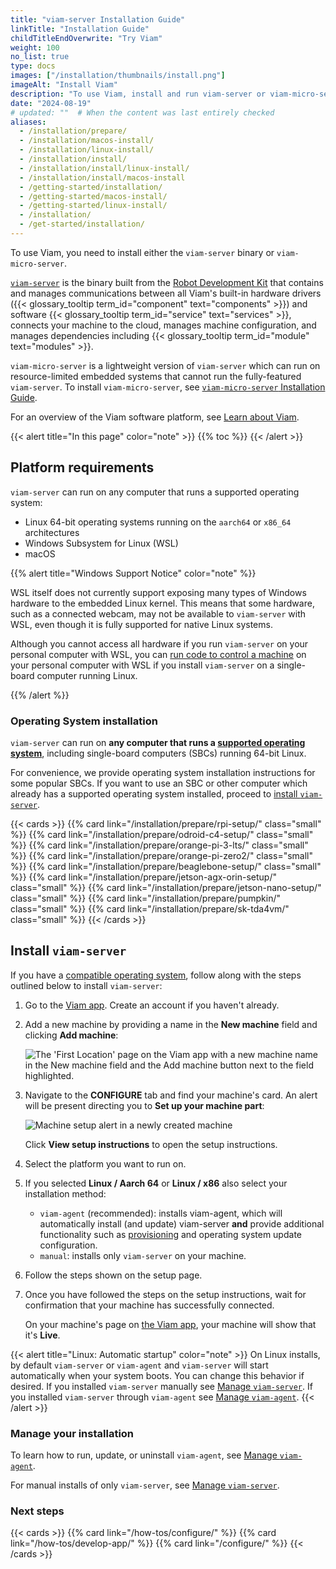 ```yaml
---
title: "viam-server Installation Guide"
linkTitle: "Installation Guide"
childTitleEndOverwrite: "Try Viam"
weight: 100
no_list: true
type: docs
images: ["/installation/thumbnails/install.png"]
imageAlt: "Install Viam"
description: "To use Viam, install and run viam-server or viam-micro-server on the computer or microcontroller that will run your machine and is connected to your hardware."
date: "2024-08-19"
# updated: ""  # When the content was last entirely checked
aliases:
  - /installation/prepare/
  - /installation/macos-install/
  - /installation/linux-install/
  - /installation/install/
  - /installation/install/linux-install/
  - /installation/install/macos-install
  - /getting-started/installation/
  - /getting-started/macos-install/
  - /getting-started/linux-install/
  - /installation/
  - /get-started/installation/
---
```


To use Viam, you need to install either the `viam-server` binary or `viam-micro-server`.

[`viam-server`](/architecture/rdk/) is the binary built from the [Robot Development Kit](https://github.com/viamrobotics/rdk) that contains and manages communications between all Viam's built-in hardware drivers ({{< glossary_tooltip term_id="component" text="components" >}}) and software {{< glossary_tooltip term_id="service" text="services" >}}, connects your machine to the cloud, manages machine configuration, and manages dependencies including {{< glossary_tooltip term_id="module" text="modules" >}}.

`viam-micro-server` is a lightweight version of `viam-server` which can run on resource-limited embedded systems that cannot run the fully-featured `viam-server`.
To install `viam-micro-server`, see [`viam-micro-server` Installation Guide](/installation/viam-micro-server-setup/).

For an overview of the Viam software platform, see [Learn about Viam](/get-started/).

{{< alert title="In this page" color="note" >}}
{{% toc %}}
{{< /alert >}}

## Platform requirements

`viam-server` can run on any computer that runs a supported operating system:

- Linux 64-bit operating systems running on the `aarch64` or `x86_64` architectures
- Windows Subsystem for Linux (WSL)
- macOS

{{% alert title="Windows Support Notice" color="note" %}}

WSL itself does not currently support exposing many types of Windows hardware to the embedded Linux kernel.
This means that some hardware, such as a connected webcam, may not be available to `viam-server` with WSL, even though it is fully supported for native Linux systems.

Although you cannot access all hardware if you run `viam-server` on your personal computer with WSL, you can [run code to control a machine](/sdks/#run-code) on your personal computer with WSL if you install `viam-server` on a single-board computer running Linux.

{{% /alert %}}

### Operating System installation

`viam-server` can run on **any computer that runs a [supported operating system](#platform-requirements)**, including single-board computers (SBCs) running 64-bit Linux.

For convenience, we provide operating system installation instructions for some popular SBCs.
If you want to use an SBC or other computer which already has a supported operating system installed, proceed to [install `viam-server`](/installation/#install-viam-server).

{{< cards >}}
{{% card link="/installation/prepare/rpi-setup/" class="small" %}}
{{% card link="/installation/prepare/odroid-c4-setup/" class="small" %}}
{{% card link="/installation/prepare/orange-pi-3-lts/" class="small" %}}
{{% card link="/installation/prepare/orange-pi-zero2/" class="small" %}}
{{% card link="/installation/prepare/beaglebone-setup/" class="small" %}}
{{% card link="/installation/prepare/jetson-agx-orin-setup/" class="small" %}}
{{% card link="/installation/prepare/jetson-nano-setup/" class="small" %}}
{{% card link="/installation/prepare/pumpkin/" class="small" %}}
{{% card link="/installation/prepare/sk-tda4vm/" class="small" %}}
{{< /cards >}}

## Install `viam-server`

If you have a [compatible operating system](/installation/#platform-requirements), follow along with the steps outlined below to install `viam-server`:

1. Go to the [Viam app](https://app.viam.com). Create an account if you haven't already.

1. Add a new machine by providing a name in the **New machine** field and clicking **Add machine**:

   ![The 'First Location' page on the Viam app with a new machine name in the New machine field and the Add machine button next to the field highlighted.](/fleet/app-usage/create-machine.png)

1. Navigate to the **CONFIGURE** tab and find your machine's card.
   An alert will be present directing you to **Set up your machine part**:

   ![Machine setup alert in a newly created machine](/installation/setup-part.png)

   Click **View setup instructions** to open the setup instructions.

1. Select the platform you want to run on.

1. If you selected **Linux / Aarch 64** or **Linux / x86** also select your installation method:

   - `viam-agent` (recommended): installs viam-agent, which will automatically install (and update) viam-server **and** provide additional functionality such as [provisioning](/fleet/provision/) and operating system update configuration.
   - `manual`: installs only `viam-server` on your machine.

1. Follow the steps shown on the setup page.

1. Once you have followed the steps on the setup instructions, wait for confirmation that your machine has successfully connected.

   On your machine's page on [the Viam app](https://app.viam.com), your machine will show that it's **Live**.

{{< alert title="Linux: Automatic startup" color="note" >}}
On Linux installs, by default `viam-server` or `viam-agent` and `viam-server` will start automatically when your system boots.
You can change this behavior if desired.
If you installed `viam-server` manually see [Manage `viam-server`](/installation/manage-viam-server/).
If you installed `viam-server` through `viam-agent` see [Manage `viam-agent`](/installation/manage-viam-agent/).
{{< /alert >}}

### Manage your installation

To learn how to run, update, or uninstall `viam-agent`, see [Manage `viam-agent`](/installation/manage-viam-agent/).

For manual installs of only `viam-server`, see [Manage `viam-server`](/installation/manage-viam-server/).

### Next steps

{{< cards >}}
{{% card link="/how-tos/configure/" %}}
{{% card link="/how-tos/develop-app/" %}}
{{% card link="/configure/" %}}
{{< /cards >}}
